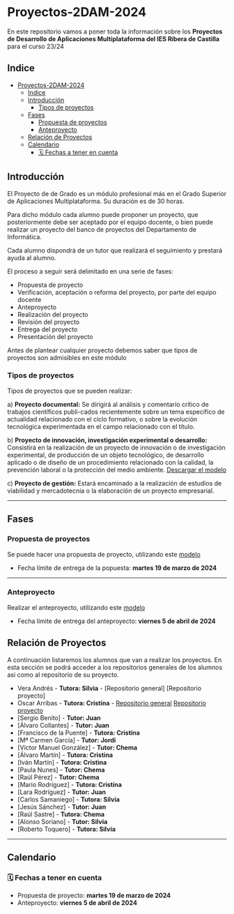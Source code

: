 # Proyectos-2DAM-2024

En este repositorio vamos a poner toda la información sobre los **Proyectos de Desarrollo de Aplicaciones Multiplataforma del IES Ribera de Castilla** para el curso 23/24

## Indice

- [Proyectos-2DAM-2024](#proyectos-2dam-2024)
  - [Indice](#indice)
  - [Introducción](#introducci%C3%B3n)
    - [Tipos de proyectos](#tipos-de-proyectos)
  - [Fases](#fases)
    - [Propuesta de proyectos](#propuesta-de-proyectos)
    - [Anteproyecto](#Anteproyecto)
  - [Relación de Proyectos](#relaci%C3%B3n-de-proyectos)
  - [Calendario](#calendario)
    - [🗓️ Fechas a tener en cuenta](#%EF%B8%8F-fechas-a-tener-en-cuenta)

## Introducción

El Proyecto de de Grado es un módulo profesional más en el Grado Superior de Aplicaciones Multiplataforma. Su duración es de 30 horas.

Para dicho módulo cada alumno puede proponer un proyecto, que posteriormente debe ser aceptado por el equipo docente, o bien puede realizar un proyecto del banco de proyectos del Departamento de Informática.

Cada alumno dispondrá de un tutor que realizará el seguimiento y prestará ayuda al alumno.

El proceso a seguir será delimitado en una serie de fases:

- Propuesta de proyecto
- Verificación, aceptación o reforma del proyecto, por parte del equipo docente
- Anteproyecto
- Realización del proyecto
- Revisión del proyecto
- Entrega del proyecto
- Presentación del proyecto

Antes de plantear cualquier proyecto debemos saber que tipos de proyectos son admisibles en este módulo

### Tipos de proyectos

Tipos de proyectos que se pueden realizar:

a) **Proyecto documental:** Se dirigirá al análisis y comentario crítico de trabajos científicos publi-cados recientemente sobre un tema específico de actualidad relacionado con el ciclo formativo, o sobre la evolución tecnológica experimentada en el campo relacionado con el título. 

b) **Proyecto de innovación, investigación experimental o desarrollo:** Consistirá en la realización de un proyecto de innovación o de investigación experimental, de producción de un objeto tecnológico, de desarrollo aplicado o de diseño de un procedimiento relacionado con la calidad, la prevención laboral o la protección del medio ambiente. [Descargar el modelo](Proyecto-EsquemaMemoriaDAM-Desarrollo_24.docx)

c) **Proyecto de gestión:** Estará encaminado a la realización de estudios de viabilidad y mercadotecnia o la elaboración de un proyecto empresarial. 

---

## Fases

### Propuesta de proyectos

Se puede hacer una propuesta de proyecto, utilizando este [modelo](Proyecto-Propuesta_24.doc)

- Fecha límite de entrega de la popuesta: **martes 19 de marzo de 2024**

---
### Anteproyecto

Realizar el anteproyecto, utilizando este [modelo](Proyecto-EsquemaAnteproyecto_24.docx)

- Fecha límite de entrega del anteproyecto: **viernes 5 de abril de 2024**


## Relación de Proyectos

A continuación listaremos los alumnos que van a realizar los proyectos. En esta sección se podrá acceder a los repositorios generales de los alumnos asi como al repositorio de su proyecto.

- Vera Andrés - **Tutora: Silvia** - [Repositorio general] [Repositorio proyecto]
- Oscar Arribas - **Tutora: Cristina** - [Repositorio general](https://github.com/OscarArribas?tab=repositories) [Repositorio proyecto](https://github.com/OscarArribas/ProyectoFinCurso.git)
- [Sergio Benito] - **Tutor: Juan**
- [Álvaro Collantes] - **Tutor: Juan** 
- [Francisco de la Puente] - **Tutora: Cristina**
- [Mª Carmen García] - **Tutor: Jordi**
- [Víctor Manuel González] - **Tutor: Chema**
- [Álvaro Martín] - **Tutora: Cristina** 
- [Iván Martín] - **Tutora: Cristina**
- [Paula Nunes] - **Tutor: Chema**
- [Raúl Pérez] - **Tutor: Chema**
- [Mario Rodríguez] - **Tutora: Cristina**
- [Lara Rodríguez] - **Tutor: Juan**
- [Carlos Samaniego] - **Tutora: Silvia**
- [Jesús Sánchez] - **Tutor: Juan** 
- [Raúl Sastre] - **Tutora: Chema**
- [Alonso Soriano] - **Tutor: Silvia**
- [Roberto Toquero] - **Tutora: Silvia**

---

## Calendario

### 🗓️ Fechas a tener en cuenta

- Propuesta de proyecto: **martes 19 de marzo de 2024**
- Anteproyecto: **viernes 5 de abril de 2024**
